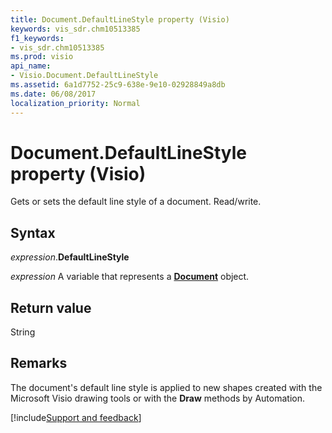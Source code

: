 ```yaml
---
title: Document.DefaultLineStyle property (Visio)
keywords: vis_sdr.chm10513385
f1_keywords:
- vis_sdr.chm10513385
ms.prod: visio
api_name:
- Visio.Document.DefaultLineStyle
ms.assetid: 6a1d7752-25c9-638e-9e10-02928849a8db
ms.date: 06/08/2017
localization_priority: Normal
---
```



# Document.DefaultLineStyle property (Visio)

Gets or sets the default line style of a document. Read/write.


## Syntax

_expression_.**DefaultLineStyle**

_expression_ A variable that represents a **[Document](Visio.Document.md)** object.


## Return value

String


## Remarks

The document's default line style is applied to new shapes created with the Microsoft Visio drawing tools or with the **Draw** methods by Automation.

[!include[Support and feedback](~/includes/feedback-boilerplate.md)]